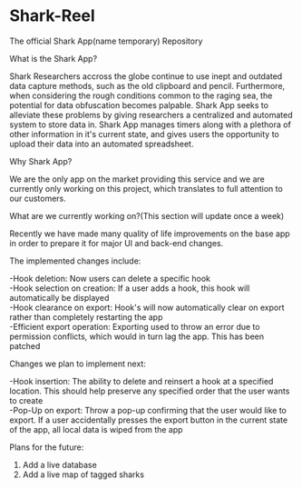 # Shark-Reel
The official Shark App(name temporary) Repository


What is the Shark App?

Shark Researchers accross the globe continue to use inept and outdated data capture methods, such as the old clipboard and pencil. Furthermore, when considering the rough conditions common to the raging sea, the potential for data obfuscation becomes palpable. Shark App seeks to alleviate these problems by giving researchers a centralized and automated system to store data in. Shark App manages timers along with a plethora of other information in it's current state, and gives users the opportunity to upload their data into an automated spreadsheet.



Why Shark App?

We are the only app on the market providing this service and we are currently only working on this project, which translates to full attention to our customers.



What are we currently working on?(This section will update once a week)

Recently we have made many quality of life improvements on the base app in order to prepare it for major UI and back-end changes. 

The implemented changes include:

-Hook deletion: Now users can delete a specific hook<br />
-Hook selection on creation: If a user adds a hook, this hook will automatically be displayed<br />
-Hook clearance on export: Hook's will now automatically clear on export rather than completely restarting the app<br />
-Efficient export operation: Exporting used to throw an error due to permission conflicts, which would in turn lag the app. This has been patched<br />

Changes we plan to implement next:<br />

-Hook insertion: The ability to delete and reinsert a hook at a specified location. This should help preserve any specified order that the user wants to create<br />
-Pop-Up on export: Throw a pop-up confirming that the user would like to export. If a user accidentally presses the export button in the current state of the app, all local data is wiped from the app



Plans for the future:<br />

1. Add a live database<br />
2. Add a live map of tagged sharks
